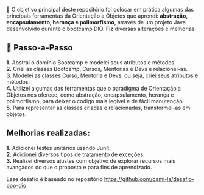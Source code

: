 💎 O objetivo principal deste repositório foi colocar em prática algumas das principais ferramentas da Orientação a Objetos que aprendi: <strong>abstração, encapsulamento, herança e polimorfismo</strong>, através de um projeto Java desenvolvido durante o bootcamp DIO. Fiz diversas alterações e melhorias.

<h2> 👣 Passo-a-Passo</h2>
<p>
<strong>	1.</strong> Abstrai o domínio Bootcamp e modelei seus atributos e métodos. <br>
<strong>	2.</strong> Criei as classes Bootcamp, Cursos, Mentorias e Devs e relacionei-as. <br>
<strong>	3.</strong> Modelei as classes Curso, Mentoria e Devs, ou seja, criei seus atributos e métodos. <br> 
<strong>	4.</strong> Utilizei algumas das ferramentas que o paradigma de Orientação a Objetos nos oferece, como abstração, encapsulamento, herança e polimorfismo, para deixar o código mais legível e de fácil manutenção. <br>
<strong>	5.</strong> Para representar as classes criadas e relacionadas, transformei-as em objetos. <br>
</p>

<h2> Melhorias realizadas: </h2>
<p>
<strong>	1.</strong> Adicionei testes unitários usando Junit. <br>
<strong>	2.</strong> Adicionei diversos tipos de tratamento de exceções. <br>
<strong>	3.</strong> Realizei diversos ajustes com objetivo de explorar recursos mais avançados do que o proposto e para fins de aprendizado. <br> 
</p>

Esse desafio é baseado no repositório https://github.com/cami-la/desafio-poo-dio
